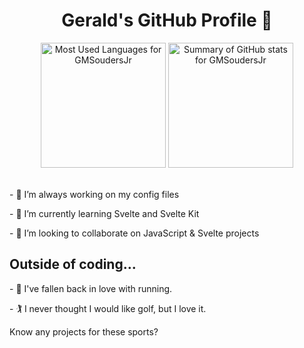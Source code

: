 <div>
      <h1 align="center">Gerald's GitHub Profile 👋</h1>
      <div align="center">
            <img height=200 src="https://github-readme-stats.vercel.app/api/top-langs/?username=GMSoudersJr&layout=compact" alt="Most Used Languages for GMSoudersJr"/>
            <img height=200 src="https://github-readme-stats.vercel.app/api?username=GMSoudersJr&show_icons=true&rank_icon=github" alt="Summary of GitHub stats for GMSoudersJr" /> 
      </div>
      <br />
      <p>
            - 🔭 I’m always working on my config files
      </p>
      <p>
            - 🌱 I’m currently learning Svelte and Svelte Kit            
      </p>
      <p>
            - 👯 I’m looking to collaborate on JavaScript & Svelte projects            
      </p>
      <h2>
            Outside of coding...
      </h2>
      <p>
            - 🏃 I've fallen back in love with running.
      </p>
      <p>
            - 🏌️ I never thought I would like golf, but I love it.
      </p>
      <p>
            Know any projects for these sports?
      </p>
      
</div>
      <!--
      **GMSoudersJr/GMSoudersJr** is a ✨ _special_ ✨ repository because its `README.md` (this file) appears on your GitHub profile.
                  Version with vim and shell languages hidden
                  <img src="https://github-readme-stats.vercel.app/api/top-langs/?username=GMSoudersJr&layout=compact&langs_count=8&hide=vim%20script,shell" alt="Gerald's most used languages"/>
      
      Here are some ideas to get you started:
      - 🌱 I’m currently learning Svelte and Svelte Kit
      - 🤔 I’m looking for help with a creating README.md.  
      
      - 🔭 I’m currently working on ...
      - 👯 I’m looking to collaborate on ...
      - 💬 Ask me about ...
      - 📫 How to reach me: ...
      - 😄 Pronouns: ...
      - ⚡ Fun fact: ...
      -->
